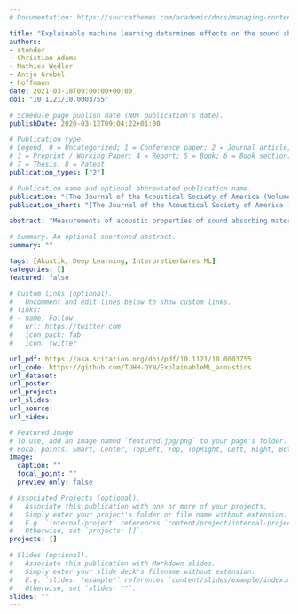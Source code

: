 ```yaml
---
# Documentation: https://sourcethemes.com/academic/docs/managing-content/

title: "Explainable machine learning determines effects on the sound absorption coefficient measured in the impedance tube"
authors:
- stender
- Christian Adams
- Mathies Wedler
- Antje Grebel
- hoffmann
date: 2021-03-18T00:00:00+00:00
doi: "10.1121/10.0003755"

# Schedule page publish date (NOT publication's date).
publishDate: 2020-03-12T09:04:22+01:00

# Publication type.
# Legend: 0 = Uncategorized; 1 = Conference paper; 2 = Journal article;
# 3 = Preprint / Working Paper; 4 = Report; 5 = Book; 6 = Book section;
# 7 = Thesis; 8 = Patent
publication_types: ["2"]

# Publication name and optional abbreviated publication name.
publication: "[The Journal of the Acoustical Society of America (Volume 149, Issue 3, 2021)](https://asa.scitation.org/journal/jas)"
publication_short: "[The Journal of the Acoustical Society of America (Volume 149, Issue 3, 2021)](https://asa.scitation.org/journal/jas)"

abstract: "Measurements of acoustic properties of sound absorbing materials in impedance tubes show poor reproducibility, which was demonstrated in round robin tests. The impedance tube measurements are standardized but lack precise definitions of the actual measurement setup, specimen preparation, and other factors that introduce uncertainty in practice. In this paper, machine learning models identify those factors that mostly affect the sound absorption coefficient from a large data set of more than 3000 absorption spectra measured in one impedance tube. The specimens are manufactured from one polyurethane foam, and different cutting technologies, different operators, different specimen diameters, different specimen thicknesses, and two different approaches to mount the specimens in the impedance tube are considered. Explainable machine learning techniques allow the identification and quantification of the most influential factors and, furthermore, the frequency ranges that are the most affected by the choice of these setup factors. The results indicate that besides the specimen thickness, also the operator affects the absorption coefficient by a directional and non-random relationship. Hence, it needs to be controlled carefully. The method proves to be a promising pathway for knowledge discovery from acoustic measurement data using explainability approaches for machine learning models."

# Summary. An optional shortened abstract.
summary: ""

tags: [Akustik, Deep Learning, Interpretierbares ML]
categories: []
featured: false

# Custom links (optional).
#   Uncomment and edit lines below to show custom links.
# links:
# - name: Follow
#   url: https://twitter.com
#   icon_pack: fab
#   icon: twitter

url_pdf: https://asa.scitation.org/doi/pdf/10.1121/10.0003755
url_code: https://github.com/TUHH-DYN/ExplainableML_acoustics
url_dataset:
url_poster:
url_project:
url_slides:
url_source:
url_video: 

# Featured image
# To use, add an image named `featured.jpg/png` to your page's folder. 
# Focal points: Smart, Center, TopLeft, Top, TopRight, Left, Right, BottomLeft, Bottom, BottomRight.
image:
  caption: ""
  focal_point: ""
  preview_only: false

# Associated Projects (optional).
#   Associate this publication with one or more of your projects.
#   Simply enter your project's folder or file name without extension.
#   E.g. `internal-project` references `content/project/internal-project/index.md`.
#   Otherwise, set `projects: []`.
projects: []

# Slides (optional).
#   Associate this publication with Markdown slides.
#   Simply enter your slide deck's filename without extension.
#   E.g. `slides: "example"` references `content/slides/example/index.md`.
#   Otherwise, set `slides: ""`.
slides: ""
---
```

